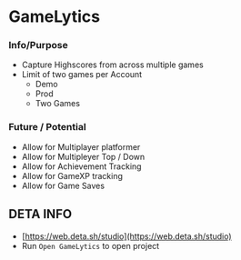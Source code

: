# GameLytics

### Info/Purpose

- Capture Highscores from across multiple games
- Limit of two games per Account 
    - Demo
    - Prod
    - Two Games

### Future / Potential
- Allow for Multiplayer platformer
- Allow for Multipleyer Top / Down
- Allow for Achievement Tracking
- Allow for GameXP tracking
- Allow for Game Saves


## DETA INFO

- [https://web.deta.sh/studio](https://web.deta.sh/studio)
- Run `Open GameLytics` to open project


